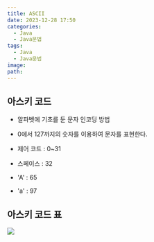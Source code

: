 ```yaml
---
title: ASCII
date: 2023-12-28 17:50
categories:
  - Java
  - Java문법
tags:
  - Java
  - Java문법
image: 
path:
---
```


## 아스키 코드
+ 알파벳에 기초를 둔 문자 인코딩 방법
+ 0에서 127까지의 숫자를 이용하여 문자를 표현한다.

+ 제어 코드 : 0~31
+ 스페이스 : 32
+ 'A' : 65
+ 'a' : 97

## 아스키 코드 표
![](/assets/img/IMG/Java/기본-문법/ASCII.png)